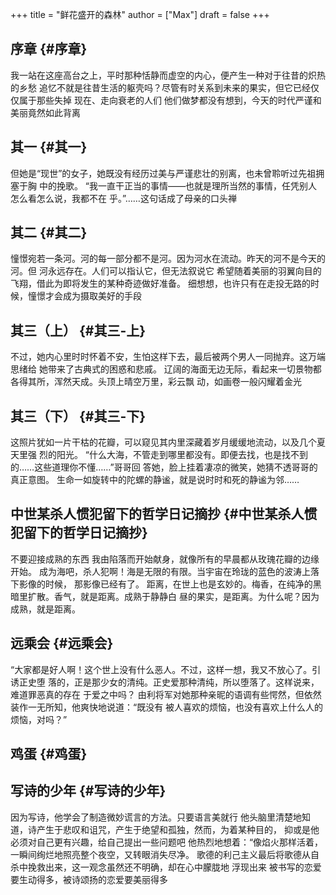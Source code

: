 +++
title = "鲜花盛开的森林"
author = ["Max"]
draft = false
+++

## 序章 {#序章}

我一站在这座高台之上，平时那种恬静而虚空的内心，便产生一种对于往昔的炽热的乡愁
追忆不就是往昔生活的躯壳吗？尽管有时关系到未来的果实，但它已经仅仅属于那些失掉
现在、走向衰老的人们
他们做梦都没有想到，今天的时代严谨和美丽竟然如此背离


## 其一 {#其一}

但她是“现世”的女子，她既没有经历过美与严谨悲壮的别离，也未曾聆听过先祖拥塞于胸
中的挽歌。
“我一直干正当的事情——也就是理所当然的事情，任凭别人怎么看怎么说，我都不在
乎。”……这句话成了母亲的口头禅


## 其二 {#其二}

憧憬宛若一条河。河的每一部分都不是河。因为河水在流动。昨天的河不是今天的河。但
河永远存在。人们可以指认它，但无法叙说它
希望随着美丽的羽翼向目的飞翔，借此为即将发生的某种奇迹做好准备。
细想想，也许只有在走投无路的时候，憧憬才会成为摄取美好的手段


## 其三（上） {#其三-上}

不过，她内心里时时怀着不安，生怕这样下去，最后被两个男人一同抛弃。这万端思绪给
她带来了古典式的困惑和悲戚。
辽阔的海面无边无际，看起来一切景物都各得其所，浑然天成。头顶上晴空万里，彩云飘
动，如画卷一般闪耀着金光


## 其三（下） {#其三-下}

这照片犹如一片干枯的花瓣，可以窥见其内里深藏着岁月缓缓地流动，以及几个夏天里强
烈的阳光。
“什么大海，不管走到哪里都没有。即便去找，也是找不到的……这些道理你不懂……”哥哥回
答她，脸上挂着凄凉的微笑，她猜不透哥哥的真正意图。
生命一如旋转中的陀螺的静谧，就是说时时和死的静谧为邻……


## 中世某杀人惯犯留下的哲学日记摘抄 {#中世某杀人惯犯留下的哲学日记摘抄}

不要迎接成熟的东西
我由陷落而开始献身，就像所有的早晨都从玫瑰花瓣的边缘开始。
成为海吧，杀人犯啊！海是无限的有限。当宇宙在玲珑的蓝色的波涛上落下影像的时候，
那影像已经有了。
距离，在世上也是玄妙的。梅香，在纯净的黑暗里扩散。香气，就是距离。成熟于静静白
昼的果实，是距离。为什么呢？因为成熟，就是距离。


## 远乘会 {#远乘会}

“大家都是好人啊！这个世上没有什么恶人。不过，这样一想，我又不放心了。引诱正史堕
 落的，正是那少女的清纯。正史爱那种清纯，所以堕落了。这样说来，难道罪恶真的存在
 于爱之中吗？
 由利将军对她那种亲昵的语调有些愕然，但依然装作一无所知，他爽快地说道：“既没有
 被人喜欢的烦恼，也没有喜欢上什么人的烦恼，对吗？”


## 鸡蛋 {#鸡蛋}


## 写诗的少年 {#写诗的少年}

因为写诗，他学会了制造微妙谎言的方法。只要语言美就行
他头脑里清楚地知道，诗产生于悲叹和诅咒，产生于绝望和孤独，然而，为着某种目的，
抑或是他必须对自己更有兴趣，给自己提出一些问题吧
他热烈地想着：“像焰火那样活着，一瞬间绚烂地照亮整个夜空，又转眼消失尽净。
歌德的利己主义最后将歌德从自杀中挽救出来，这一观念虽然还不明确，却在心中朦胧地
浮现出来
被书写的恋爱要生动得多，被诗颂扬的恋爱要美丽得多